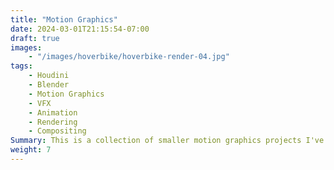 ```yaml
---
title: "Motion Graphics"
date: 2024-03-01T21:15:54-07:00
draft: true
images:
    - "/images/hoverbike/hoverbike-render-04.jpg"
tags:
    - Houdini
    - Blender
    - Motion Graphics
    - VFX
    - Animation
    - Rendering
    - Compositing
Summary: This is a collection of smaller motion graphics projects I've done over the years. Most use Houdini and Blender.
weight: 7
---
```


